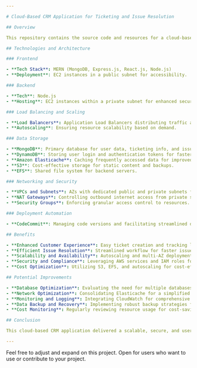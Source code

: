 ```yaml
---

# Cloud-Based CRM Application for Ticketing and Issue Resolution

## Overview

This repository contains the source code and resources for a cloud-based Customer Relationship Management (CRM) application developed to streamline issue resolution and customer support. Leveraging Amazon Web Services (AWS), the application enables users to create tickets, report issues, and track their resolution efficiently.

## Technologies and Architecture

### Frontend

- **Tech Stack**: MERN (MongoDB, Express.js, React.js, Node.js)
- **Deployment**: EC2 instances in a public subnet for accessibility.

### Backend

- **Tech**: Node.js
- **Hosting**: EC2 instances within a private subnet for enhanced security.

### Load Balancing and Scaling

- **Load Balancers**: Application Load Balancers distributing traffic across Availability Zones (AZs) for high availability.
- **Autoscaling**: Ensuring resource scalability based on demand.

### Data Storage

- **MongoDB**: Primary database for user data, ticketing info, and issue details.
- **DynamoDB**: Storing user login and authentication tokens for faster access.
- **Amazon Elasticache**: Caching frequently accessed data for improved performance.
- **S3**: Cost-effective storage for static content and backups.
- **EFS**: Shared file system for backend servers.

### Networking and Security

- **VPCs and Subnets**: AZs with dedicated public and private subnets for segregation and security.
- **NAT Gateways**: Controlling outbound internet access from private subnets.
- **Security Groups**: Enforcing granular access control to resources.

### Deployment Automation

- **CodeCommit**: Managing code versions and facilitating streamlined deployments.

## Benefits

- **Enhanced Customer Experience**: Easy ticket creation and tracking leading to improved service.
- **Efficient Issue Resolution**: Streamlined workflow for faster issue resolution.
- **Scalability and Availability**: Autoscaling and multi-AZ deployment ensure reliability.
- **Security and Compliance**: Leveraging AWS services and IAM roles for a secure environment.
- **Cost Optimization**: Utilizing S3, EFS, and autoscaling for cost-effective operations.

## Potential Improvements

- **Database Optimization**: Evaluating the need for multiple databases for better data consistency.
- **Network Optimization**: Consolidating Elasticache for a simplified network topology.
- **Monitoring and Logging**: Integrating CloudWatch for comprehensive performance monitoring.
- **Data Backup and Recovery**: Implementing robust backup strategies for all application data.
- **Cost Monitoring**: Regularly reviewing resource usage for cost-saving opportunities.

## Conclusion

This cloud-based CRM application delivered a scalable, secure, and user-friendly platform for issue management and customer support. Leveraging AWS services, the project achieved high availability, performance, and cost-efficiency. Further optimization opportunities exist in database management, network simplification, monitoring, and cost management.

---
```


Feel free to adjust and expand on this project. Open for users who want to use or contribute to your project.
